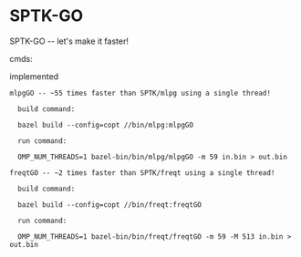 # SPTK-GO
SPTK-GO -- let's make it faster!

cmds:

  implemented
  
    mlpgGO -- ~55 times faster than SPTK/mlpg using a single thread!
      
      build command:
    
      bazel build --config=copt //bin/mlpg:mlpgGO
      
      run command:
      
      OMP_NUM_THREADS=1 bazel-bin/bin/mlpg/mlpgGO -m 59 in.bin > out.bin
    
    freqtGO -- ~2 times faster than SPTK/freqt using a single thread!
      
      build command:
    
      bazel build --config=copt //bin/freqt:freqtGO
      
      run command:
      
      OMP_NUM_THREADS=1 bazel-bin/bin/freqt/freqtGO -m 59 -M 513 in.bin > out.bin
